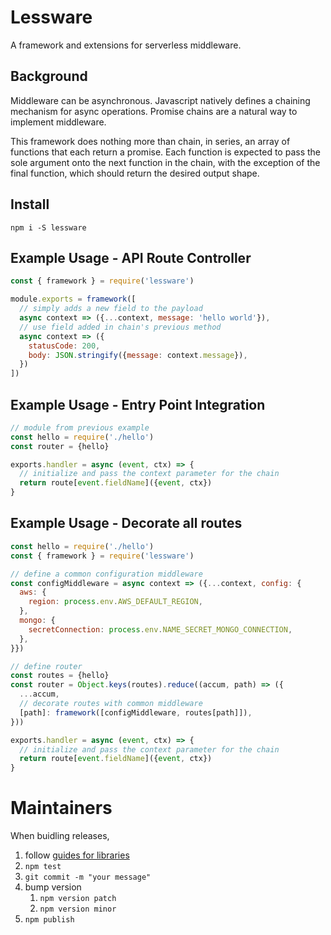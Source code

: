 # Lessware
A framework and extensions for serverless middleware.

## Background
Middleware can be asynchronous. Javascript natively defines a chaining mechanism for async operations. Promise chains are a natural way to implement middleware.

This framework does nothing more than chain, in series, an array of functions that each return a promise. Each function is expected to pass the sole argument onto the next function in the chain, with the exception of the final function, which should return the desired output shape.

## Install
`npm i -S lessware`

## Example Usage - API Route Controller

```javascript
const { framework } = require('lessware')

module.exports = framework([
  // simply adds a new field to the payload
  async context => ({...context, message: 'hello world'}),
  // use field added in chain's previous method
  async context => ({
    statusCode: 200,
    body: JSON.stringify({message: context.message}),
  })
])
```

## Example Usage - Entry Point Integration

```javascript
// module from previous example
const hello = require('./hello')
const router = {hello}

exports.handler = async (event, ctx) => {
  // initialize and pass the context parameter for the chain
  return route[event.fieldName]({event, ctx})
}
```

## Example Usage - Decorate all routes

```javascript
const hello = require('./hello')
const { framework } = require('lessware')

// define a common configuration middleware
const configMiddleware = async context => ({...context, config: {
  aws: {
    region: process.env.AWS_DEFAULT_REGION,
  },
  mongo: {
    secretConnection: process.env.NAME_SECRET_MONGO_CONNECTION,
  },
}})

// define router
const routes = {hello}
const router = Object.keys(routes).reduce((accum, path) => ({
  ...accum,
  // decorate routes with common middleware
  [path]: framework([configMiddleware, routes[path]]),
}))

exports.handler = async (event, ctx) => {
  // initialize and pass the context parameter for the chain
  return route[event.fieldName]({event, ctx})
}
```

# Maintainers

When buidling releases,
1. follow [guides for libraries](https://github.com/dherman/defense-of-dot-js/blob/master/proposal.md#typical-usage)
2. `npm test`
3. `git commit -m "your message"`
4. bump version 
   1. `npm version patch`
   2. `npm version minor`
5. `npm publish`
